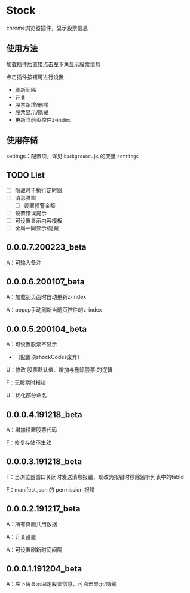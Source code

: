 # Stock

chrome浏览器插件，显示股票信息



## 使用方法

加载插件后直接点击左下角显示股票信息

点击插件按钮可进行设置

- 刷新间隔
- 开关
- 股票新增/删除
- 股票显示/隐藏
- 更新当前页控件z-index



## 使用存储

settings：配置项，详见 `background.js` 的变量 `settings`



## TODO List

- [ ] 隐藏时不执行定时器
- [ ] 消息弹窗
  - [ ] 设置预警金额
- [ ] 设置错误提示
- [ ] 可设置显示内容模板
- [ ] 全局一同显示/隐藏

## 0.0.0.7.200223_beta

A：可输入备注

## 0.0.0.6.200107_beta

A：加载到页面时自动更新z-index

A：popup手动刷新当前页控件的z-index

## 0.0.0.5.200104_beta

A：可设置股票不显示

- （配置项shockCodes废弃）

U：修改 股票默认值、增加与删除股票 的逻辑

F：无股票时报错

U：优化部分命名

## 0.0.0.4.191218_beta

A：增加设置股票代码

F：修复存储不生效

## 0.0.0.3.191218_beta

F：当浏览器窗口关闭时发送消息报错，现改为报错时移除监听列表中的tabId

F：manifest.json 的 permission 报错



## 0.0.0.2.191217_beta

A：所有页面共用数据

A：开关设置

A：可设置刷新时间间隔


## 0.0.0.1.191204_beta

A：左下角显示固定股票信息，可点击显示/隐藏

